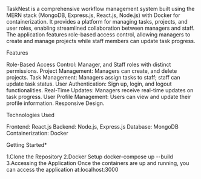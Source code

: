 TaskNest is a comprehensive workflow management system built using the MERN stack (MongoDB, Express.js, React.js, Node.js) with Docker for containerization.
It provides a platform for managing tasks, projects, and user roles, enabling streamlined collaboration between managers and staff.
The application features role-based access control, allowing managers to create and manage projects while staff members can update task progress.

Features

Role-Based Access Control: Manager, and Staff roles with distinct permissions.
Project Management: Managers can create, and delete projects.
Task Management: Managers assign tasks to staff; staff can update task status.
User Authentication: Sign up, login, and logout functionalities.
Real-Time Updates: Managers receive real-time updates on task progress.
User Profile Management: Users can view and update their profile information.
Responsive Design.

Technologies Used

Frontend: React.js
Backend: Node.js, Express.js
Database: MongoDB
Containerization: Docker

Getting Started*

  1.Clone the Repository
  2.Docker Setup
      docker-compose up --build
  3.Accessing the Application
      Once the containers are up and running, you can access the application at:localhost:3000
